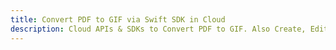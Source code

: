 ---title: Convert PDF to GIF via Swift SDK in Clouddescription: Cloud APIs & SDKs to Convert PDF to GIF. Also Create, Edit & Render Microsoft Word & OpenOffice documents in the Cloud.---
